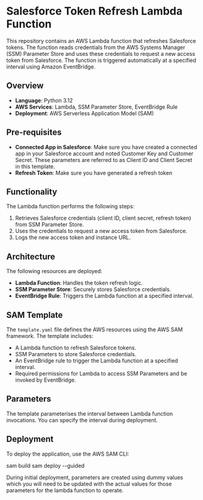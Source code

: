 # Salesforce Token Refresh Lambda Function

This repository contains an AWS Lambda function that refreshes Salesforce tokens. The function reads credentials from the AWS Systems Manager (SSM) Parameter Store and uses these credentials to request a new access token from Salesforce. The function is triggered automatically at a specified interval using Amazon EventBridge.

## Overview

- **Language**: Python 3.12
- **AWS Services**: Lambda, SSM Parameter Store, EventBridge Rule
- **Deployment**: AWS Serverless Application Model (SAM)

## Pre-requisites

- **Connected App in Salesforce**: Make sure you have created a connected app in your Salesforce account and noted Customer Key and Customer Secret. These parameters are referred to as Client ID and Client Secret in this template.
- **Refresh Token**: Make sure you have generated a refresh token

## Functionality

The Lambda function performs the following steps:
1. Retrieves Salesforce credentials (client ID, client secret, refresh token) from SSM Parameter Store.
2. Uses the credentials to request a new access token from Salesforce.
3. Logs the new access token and instance URL.

## Architecture

The following resources are deployed:
- **Lambda Function**: Handles the token refresh logic.
- **SSM Parameter Store**: Securely stores Salesforce credentials.
- **EventBridge Rule**: Triggers the Lambda function at a specified interval.

## SAM Template

The `template.yaml` file defines the AWS resources using the AWS SAM framework. The template includes:
- A Lambda function to refresh Salesforce tokens.
- SSM Parameters to store Salesforce credentials.
- An EventBridge rule to trigger the Lambda function at a specified interval.
- Required permissions for Lambda to access SSM Parameters and be invoked by EventBridge.

## Parameters

The template parameterises the interval between Lambda function invocations. You can specify the interval during deployment.

## Deployment

To deploy the application, use the AWS SAM CLI:

sam build
sam deploy --guided

During initial deployment, parameters are created using dummy values which you will need to be updated with the actual values for those parameters for the lambda function to operate.